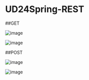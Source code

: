# UD24Spring-REST


##GET

![image](https://user-images.githubusercontent.com/99056015/168441573-9f49a4bb-97fd-403e-b053-0e9128444811.png)

![image](https://user-images.githubusercontent.com/99056015/168441580-c3cfb638-78a9-41cf-939b-d88085986ac0.png)






##POST

![image](https://user-images.githubusercontent.com/99056015/168441543-16660fbb-ef37-4ce6-8f0f-1b816e9c48e8.png)


![image](https://user-images.githubusercontent.com/99056015/168441564-57efced4-975b-4a90-aed8-42ac7a51150c.png)
